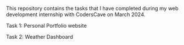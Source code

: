 This repository contains the tasks that I have completed during my web development internship with CodersCave on March 2024.

Task 1: Personal Portfolio website

Task 2: Weather Dashboard
